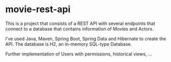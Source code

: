 # movie-rest-api
This is a project that consists of a REST API with several endpoints that connect to a database that contains information of Movies and Actors.

I've used Java, Maven, Spring Boot, Spring Data and Hibernate to create the API. The database is H2, an in-memory SQL-type Database.

Further implementation of Users with permissions, historical views, ...
